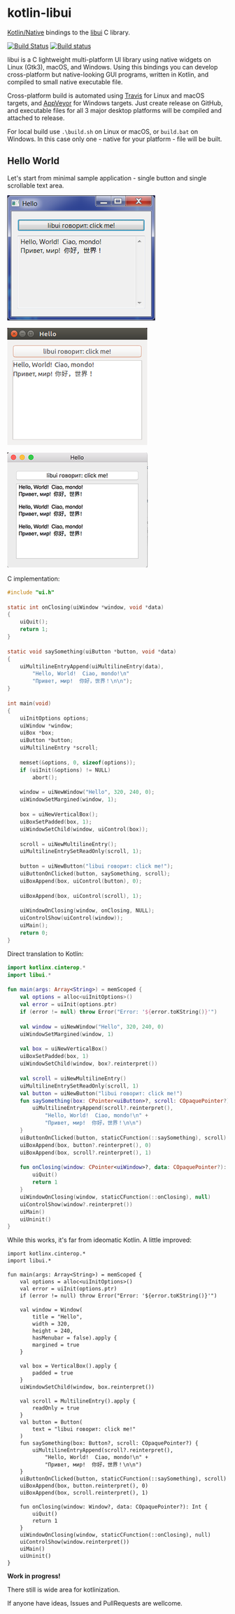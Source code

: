 kotlin-libui
============

[Kotlin/Native](https://github.com/JetBrains/kotlin-native) bindings to the
[libui](https://github.com/andlabs/libui.git) C library.

[![Build Status](https://travis-ci.org/msink/kotlin-libui.svg?branch=master)](https://travis-ci.org/msink/kotlin-libui)
[![Build status](https://ci.appveyor.com/api/projects/status/github/msink/kotlin-libui?svg=true)](https://ci.appveyor.com/project/msink/kotlin-libui)

libui is a C lightweight multi-platform UI library using native widgets on Linux (Gtk3), macOS, and Windows.
Using this bindings you can develop cross-platform but native-looking GUI programs, written in Kotlin,
and compiled to small native executable file.

Cross-platform build is automated using [Travis](https://travis-ci.org) for Linux and macOS targets, and
[AppVeyor](https://ci.appveyor.com) for Windows targets. Just create release on GitHub, and executable files
for all 3 major desktop platforms will be compiled and attached to release.

For local build use `.\build.sh` on Linux or macOS, or `build.bat` on Windows.
In this case only one - native for your platform - file will be built.

## Hello World

Let's start from minimal sample application - single button and single scrollable text area.

![Windows](samples/hello/hello-windows.png)

![Unix](samples/hello/hello-linux.png)

![OS X](samples/hello/hello-osx.png)

C implementation:
``` c
#include "ui.h"

static int onClosing(uiWindow *window, void *data)
{
    uiQuit();
    return 1;
}

static void saySomething(uiButton *button, void *data)
{
    uiMultilineEntryAppend(uiMultilineEntry(data),
        "Hello, World!  Ciao, mondo!\n"
        "Привет, мир!  你好，世界！\n\n");
}

int main(void)
{
    uiInitOptions options;
    uiWindow *window;
    uiBox *box;
    uiButton *button;
    uiMultilineEntry *scroll;

    memset(&options, 0, sizeof(options));
    if (uiInit(&options) != NULL)
        abort();

    window = uiNewWindow("Hello", 320, 240, 0);
    uiWindowSetMargined(window, 1);

    box = uiNewVerticalBox();
    uiBoxSetPadded(box, 1);
    uiWindowSetChild(window, uiControl(box));

    scroll = uiNewMultilineEntry();
    uiMultilineEntrySetReadOnly(scroll, 1);

    button = uiNewButton("libui говорит: click me!");
    uiButtonOnClicked(button, saySomething, scroll);
    uiBoxAppend(box, uiControl(button), 0);

    uiBoxAppend(box, uiControl(scroll), 1);

    uiWindowOnClosing(window, onClosing, NULL);
    uiControlShow(uiControl(window));
    uiMain();
    return 0;
}
```

Direct translation to Kotlin:
``` kotlin
import kotlinx.cinterop.*
import libui.*

fun main(args: Array<String>) = memScoped {
    val options = alloc<uiInitOptions>()
    val error = uiInit(options.ptr)
    if (error != null) throw Error("Error: '${error.toKString()}'")

    val window = uiNewWindow("Hello", 320, 240, 0)
    uiWindowSetMargined(window, 1)

    val box = uiNewVerticalBox()
    uiBoxSetPadded(box, 1)
    uiWindowSetChild(window, box?.reinterpret())

    val scroll = uiNewMultilineEntry()
    uiMultilineEntrySetReadOnly(scroll, 1)
    val button = uiNewButton("libui говорит: click me!")
    fun saySomething(box: CPointer<uiButton>?, scroll: COpaquePointer?) {
        uiMultilineEntryAppend(scroll?.reinterpret(),
            "Hello, World!  Ciao, mondo!\n" +
            "Привет, мир!  你好，世界！\n\n")
    }
    uiButtonOnClicked(button, staticCFunction(::saySomething), scroll)
    uiBoxAppend(box, button?.reinterpret(), 0)
    uiBoxAppend(box, scroll?.reinterpret(), 1)

    fun onClosing(window: CPointer<uiWindow>?, data: COpaquePointer?): Int {
        uiQuit()
        return 1
    }
    uiWindowOnClosing(window, staticCFunction(::onClosing), null)
    uiControlShow(window?.reinterpret())
    uiMain()
    uiUninit()
}
```

While this works, it's far from ideomatic Kotlin.
A little improved:

```
import kotlinx.cinterop.*
import libui.*

fun main(args: Array<String>) = memScoped {
    val options = alloc<uiInitOptions>()
    val error = uiInit(options.ptr)
    if (error != null) throw Error("Error: '${error.toKString()}'")

    val window = Window(
        title = "Hello",
        width = 320,
        height = 240,
        hasMenubar = false).apply {
        margined = true
    }

    val box = VerticalBox().apply {
        padded = true
    }
    uiWindowSetChild(window, box.reinterpret())

    val scroll = MultilineEntry().apply {
        readOnly = true
    }
    val button = Button(
        text = "libui говорит: click me!"
    )
    fun saySomething(box: Button?, scroll: COpaquePointer?) {
        uiMultilineEntryAppend(scroll?.reinterpret(),
            "Hello, World!  Ciao, mondo!\n" +
            "Привет, мир!  你好，世界！\n\n")
    }
    uiButtonOnClicked(button, staticCFunction(::saySomething), scroll)
    uiBoxAppend(box, button.reinterpret(), 0)
    uiBoxAppend(box, scroll.reinterpret(), 1)

    fun onClosing(window: Window?, data: COpaquePointer?): Int {
        uiQuit()
        return 1
    }
    uiWindowOnClosing(window, staticCFunction(::onClosing), null)
    uiControlShow(window.reinterpret())
    uiMain()
    uiUninit()
}
```

**Work in progress!**

There still is wide area for kotlinization.

If anyone have ideas, Issues and PullRequests are wellcome.
